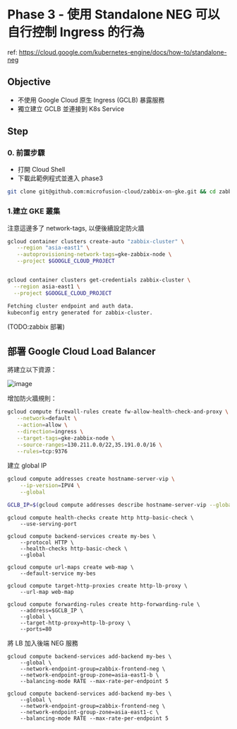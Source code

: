 # Phase 3 - 使用 Standalone NEG 可以自行控制 Ingress 的行為 

ref: https://cloud.google.com/kubernetes-engine/docs/how-to/standalone-neg

## Objective
* 不使用 Google Cloud 原生 Ingress (GCLB) 暴露服務
* 獨立建立 GCLB 並連接到 K8s Service


## Step
### 0. 前置步驟
- 打開 Cloud Shell
- 下載此範例程式並進入 phase3

```bash
git clone git@github.com:microfusion-cloud/zabbix-on-gke.git && cd zabbix-on-gke/phase3
```
### 1.建立 GKE 叢集

注意這邊多了 network-tags, 以便後續設定防火牆

```bash
gcloud container clusters create-auto "zabbix-cluster" \
   --region "asia-east1" \
   --autoprovisioning-network-tags=gke-zabbix-node \
   --project $GOOGLE_CLOUD_PROJECT


gcloud container clusters get-credentials zabbix-cluster \
  --region asia-east1 \
  --project $GOOGLE_CLOUD_PROJECT

Fetching cluster endpoint and auth data.
kubeconfig entry generated for zabbix-cluster.

```



(TODO:zabbix 部署)

## 部署 Google Cloud Load Balancer

將建立以下資源：


![image](https://cloud.google.com/static/kubernetes-engine/images/sneg7.svg)

增加防火牆規則：

```bash
gcloud compute firewall-rules create fw-allow-health-check-and-proxy \
   --network=default \
   --action=allow \
   --direction=ingress \
   --target-tags=gke-zabbix-node \
   --source-ranges=130.211.0.0/22,35.191.0.0/16 \
   --rules=tcp:9376
```

建立 global IP
```bash
gcloud compute addresses create hostname-server-vip \
    --ip-version=IPV4 \
    --global

GCLB_IP=$(gcloud compute addresses describe hostname-server-vip --global --format="get(address)")
```

```
gcloud compute health-checks create http http-basic-check \
    --use-serving-port

gcloud compute backend-services create my-bes \
    --protocol HTTP \
    --health-checks http-basic-check \
    --global

gcloud compute url-maps create web-map \
    --default-service my-bes

gcloud compute target-http-proxies create http-lb-proxy \
    --url-map web-map

gcloud compute forwarding-rules create http-forwarding-rule \
    --address=$GCLB_IP \
    --global \
    --target-http-proxy=http-lb-proxy \
    --ports=80

```

將 LB 加入後端 NEG 服務
```
gcloud compute backend-services add-backend my-bes \
    --global \
    --network-endpoint-group=zabbix-frontend-neg \
    --network-endpoint-group-zone=asia-east1-b \
    --balancing-mode RATE --max-rate-per-endpoint 5

gcloud compute backend-services add-backend my-bes \
    --global \
    --network-endpoint-group=zabbix-frontend-neg \
    --network-endpoint-group-zone=asia-east1-c \
    --balancing-mode RATE --max-rate-per-endpoint 5

```